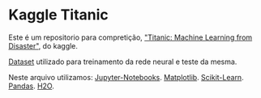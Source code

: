 # Kaggle Titanic

Este é um repositorio para compretição, ["Titanic: Machine Learning from Disaster"](https://www.kaggle.com/c/titanic/data), do kaggle.

[Dataset](https://www.kaggle.com/c/titanic/data) utilizado para treinamento da rede neural e teste da mesma.

Neste arquivo utilizamos:
[Jupyter-Notebooks](https://jupyter.org/).
[Matplotlib](https://matplotlib.org/).
[Scikit-Learn](https://scikit-learn.org/stable/).
[Pandas](http://pandas.pydata.org/).
[H2O](https://www.h2o.ai/).